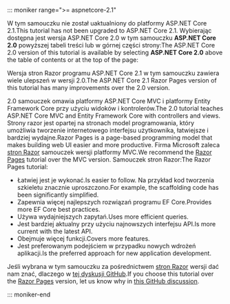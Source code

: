 ::: moniker range=">= aspnetcore-2.1"

<span data-ttu-id="ff0c8-101">W tym samouczku nie został uaktualniony do platformy ASP.NET Core 2.1.</span><span class="sxs-lookup"><span data-stu-id="ff0c8-101">This tutorial has not been upgraded to ASP.NET Core 2.1.</span></span> <span data-ttu-id="ff0c8-102">Wybierając dostępna jest wersja ASP.NET Core 2.0 w tym samouczku **ASP.NET Core 2.0** powyższej tabeli treści lub w górnej części strony:</span><span class="sxs-lookup"><span data-stu-id="ff0c8-102">The ASP.NET Core 2.0 version of this tutorial is available by selecting **ASP.NET Core 2.0** above the table of contents or at the top of the page:</span></span>

<span data-ttu-id="ff0c8-103">Wersja stron Razor programu ASP.NET Core 2.1 w tym samouczku zawiera wiele ulepszeń w wersji 2.0.</span><span class="sxs-lookup"><span data-stu-id="ff0c8-103">The ASP.NET Core 2.1 Razor Pages version of this tutorial has many improvements over the 2.0 version.</span></span>

<span data-ttu-id="ff0c8-104">2.0 samouczek omawia platformy ASP.NET Core MVC i platformy Entity Framework Core przy użyciu widoków i kontrolerów.</span><span class="sxs-lookup"><span data-stu-id="ff0c8-104">The 2.0 tutorial teaches ASP.NET Core MVC and Entity Framework Core with controllers and views.</span></span> <span data-ttu-id="ff0c8-105">Strony razor jest opartej na stronach model programowania, który umożliwia tworzenie internetowego interfejsu użytkownika, łatwiejsze i bardziej wydajne.</span><span class="sxs-lookup"><span data-stu-id="ff0c8-105">Razor Pages is a page-based programming model that makes building web UI easier and more productive.</span></span> <span data-ttu-id="ff0c8-106">Firma Microsoft zaleca [stron Razor](xref:data/ef-rp/intro) samouczek wersji platformy MVC.</span><span class="sxs-lookup"><span data-stu-id="ff0c8-106">We recommend the [Razor Pages](xref:data/ef-rp/intro) tutorial over the MVC version.</span></span> <span data-ttu-id="ff0c8-107">Samouczek stron Razor:</span><span class="sxs-lookup"><span data-stu-id="ff0c8-107">The Razor Pages tutorial:</span></span>

* <span data-ttu-id="ff0c8-108">Łatwiej jest je wykonać.</span><span class="sxs-lookup"><span data-stu-id="ff0c8-108">Is easier to follow.</span></span> <span data-ttu-id="ff0c8-109">Na przykład kod tworzenia szkieletu znacznie uproszczono.</span><span class="sxs-lookup"><span data-stu-id="ff0c8-109">For example, the scaffolding code has been significantly simplified.</span></span>
* <span data-ttu-id="ff0c8-110">Zapewnia więcej najlepszych rozwiązań programu EF Core.</span><span class="sxs-lookup"><span data-stu-id="ff0c8-110">Provides more EF Core best practices.</span></span>
* <span data-ttu-id="ff0c8-111">Używa wydajniejszych zapytań.</span><span class="sxs-lookup"><span data-stu-id="ff0c8-111">Uses more efficient queries.</span></span>
* <span data-ttu-id="ff0c8-112">Jest bardziej aktualny przy użyciu najnowszych interfejsu API.</span><span class="sxs-lookup"><span data-stu-id="ff0c8-112">Is more current with the latest API.</span></span>
* <span data-ttu-id="ff0c8-113">Obejmuje więcej funkcji.</span><span class="sxs-lookup"><span data-stu-id="ff0c8-113">Covers more features.</span></span>
* <span data-ttu-id="ff0c8-114">Jest preferowanym podejściem w przypadku nowych wdrożeń aplikacji.</span><span class="sxs-lookup"><span data-stu-id="ff0c8-114">Is the preferred approach for new application development.</span></span>

<span data-ttu-id="ff0c8-115">Jeśli wybrana w tym samouczku za pośrednictwem [stron Razor](xref:data/ef-rp/intro) wersji dać nam znać, dlaczego w [tej dyskusji GitHub](https://github.com/aspnet/Docs/issues/6146).</span><span class="sxs-lookup"><span data-stu-id="ff0c8-115">If you choose this tutorial over the [Razor Pages](xref:data/ef-rp/intro) version, let us know why in [this GitHub discussion](https://github.com/aspnet/Docs/issues/6146).</span></span>

::: moniker-end
